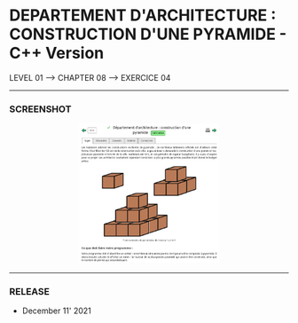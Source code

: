 # DEPARTEMENT D'ARCHITECTURE : CONSTRUCTION D'UNE PYRAMIDE - C++ Version
LEVEL 01 --> CHAPTER 08 --> EXERCICE 04

---
### **SCREENSHOT**

<div align="center">
    <img
        src="https://github.com/Ayckinn/CPP/blob/main/FRANCE_IOI/LEVEL_01/Chapter_08/04_architecture_pyramide/architecture.png"
        alt="DEMO"
        style="width:50%">
</div>

---
### **RELEASE**

- December 11' 2021